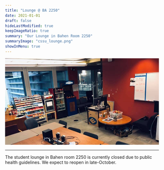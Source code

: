 ```yaml
---
title: "Lounge @ BA 2250"
date: 2021-01-01
draft: false
hideLastModified: true
keepImageRatio: true
summary: "Our Lounge in Bahen Room 2250"
summaryImage: "cssu_lounge.png"
showInMenu: true
---
```


!["CSSU Lounge"](cssu_lounge.png)

---

The student lounge in Bahen room 2250 is currently closed due to public health guidelines. We expect to reopen in late-October.

<!-- !["Ice Cream Sandwich"](/images/logos/ics.PNG) -->

